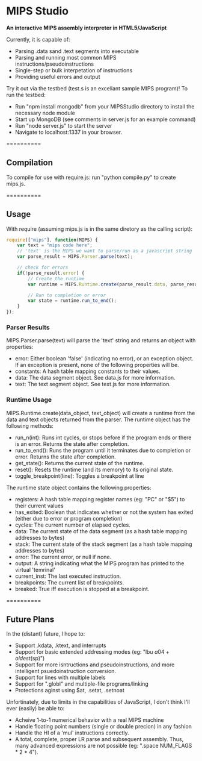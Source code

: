 MIPS Studio
==========

**An interactive MIPS assembly interpreter in HTML5/JavaScript**

Currently, it is capable of:

- Parsing .data sand .text segments into executable
- Parsing and running most common MIPS instructions/pseudoinstructions
- Single-step or bulk interpetation of instructions
- Providing useful errors and output

Try it out via the testbed (test.s is an excellant sample MIPS program)! To run the testbed:

- Run "npm install mongodb" from your MIPSStudio directory to install the necessary node module
- Start up MongoDB (see comments in server.js for an example command)
- Run "node server.js" to start the server
- Navigate to localhost:1337 in your browser.

==========

## Compilation

To compile for use with require.js: run "python compile.py" to create mips.js.

==========

## Usage

With require (assuming mips.js is in the same diretory as the calling script):

```javascript
require(["mips"], function(MIPS) {
	var text = "mips code here";
	// 'text' is the MIPS we want to parse/run as a javascript string
	var parse_result = MIPS.Parser.parse(text);

	// check for errors
	if(!parse_result.error) {
		// Create the runtime
		var runtime = MIPS.Runtime.create(parse_result.data, parse_result.text);

		// Run to completion or error
		var state = runtime.run_to_end();
	}
});
```

### Parser Results

MIPS.Parser.parse(text) will parse the 'text' string and returns an object with properties:

- error: Either boolean 'false' (indicating no error), or an exception object. If an exception is present, none of the following properties will be.
- constants: A hash table mapping constants to their values.
- data: The data segment object. See data.js for more information.
- text: The text segment object. See text.js for more information.

### Runtime Usage

MIPS.Runtime.create(data_object, text_object) will create a runtime from the data and text objects returned from the parser. The runtime object has the following methods:

- run_n(int): Runs int cycles, or stops before if the program ends or there is an error. Returns the state after completion.
- run_to_end(): Runs the program until it terminates due to completion or error. Returns the state after completion.
- get_state(): Returns the current state of the runtime.
- reset(): Resets the runtime (and its memory) to its original state.
- toggle_breakpoint(line): Toggles a breakpoint at line

The runtime state object contains the following properties:

- registers: A hash table mapping register names (eg: "PC" or "$5") to their current values
- has_exited: Boolean that indicates whether or not the system has exited (either due to error or program completion)
- cycles: The current number of elapsed cycles.
- data: The current state of the data segment (as a hash table mapping addresses to bytes)
- stack: The current state of the stack segment (as a hash table mapping addresses to bytes)
- error: The current error, or null if none.
- output: A string indicating what the MIPS program has printed to the virtual 'temrinal'
- current_inst: The last executed instruction.
- breakpoints: The current list of breakpoints.
- breaked: True iff execution is stopped at a breakpoint.

==========

## Future Plans

In the (distant) future, I hope to:

- Support .kdata, .ktext, and interrupts
- Support for basic extended addressing modes (eg: "lbu $a0 4+oldest($sp)")
- Support for more isntructions and pseudoinstructions, and more intelligent psuedoinstruction conversion.
- Support for lines with multiple labels
- Support for ".globl" and multiple-file programs/linking
- Protections aginst using $at, .setat, .setnoat

Unfortinately, due to limits in the capabilities of JavaScript, I don't think I'll ever (easily) be able to:

- Acheive 1-to-1 numerical behavior with a real MIPS machine
- Handle floating point numbers (single or double precion) in any fashion
- Handle the HI of a 'mul' instructions correctly.
- A total, complete, proper LR parse and subsequent assembly. Thus, many advanced expressions are not possible (eg: ".space NUM_FLAGS * 2 * 4").
